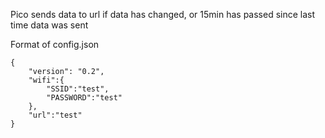 Pico sends data to url if data has changed, or 15min has passed since last time data was sent


Format of config.json
```
{
    "version": "0.2",
    "wifi":{
        "SSID":"test",
        "PASSWORD":"test"
    },
    "url":"test"
}
```
